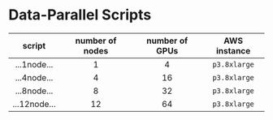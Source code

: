 # Data-Parallel Scripts

| script | number of nodes | number of GPUs | AWS instance |
|:---:|:---:|:---:|:---:|
| ...1node... | 1 | 4 | `p3.8xlarge` |
| ...4node... | 4 | 16 | `p3.8xlarge` |
| ...8node... | 8 | 32 | `p3.8xlarge` |
| ...12node... | 12 | 64 | `p3.8xlarge` |
